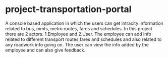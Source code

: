 # project-transportation-portal
A console based application in which the users can get intracity information related to bus, mmts, metro routes, fares and schedules.
In this project there are 2 actors. 1.Employee and 2.User.
The employee can add info related to different transport routes,fares and schedules and also related to any roadwork info going on.
The user can view the info added by the employee and can also give feedback.
